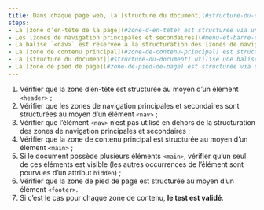 ```yaml
---
title: Dans chaque page web, la [structure du document](#structure-du-document) vérifie-t-elle ces conditions (hors cas particuliers) ?
steps:
- La [zone d’en-tête de la page](#zone-d-en-tete) est structurée via une balise `<header>` ;
- Les [zones de navigation principales et secondaires](#menu-et-barre-de-navigation) sont structurées via une balise `<nav>` ;
- La balise `<nav>` est réservée à la structuration des [zones de navigation principales et secondaires](#menu-et-barre-de-navigation) ;
- La [zone de contenu principal](#zone-de-contenu-principal) est structurée via une balise `<main>` ;
- La [structure du document](#structure-du-document) utilise une balise `<main>` visible unique ;
- La [zone de pied de page](#zone-de-pied-de-page) est structurée via une balise `<footer>`.
---
```


1. Vérifier que la zone d’en-tête est structurée au moyen d’un élément `<header>` ;
2. Vérifier que les zones de navigation principales et secondaires sont structurées au moyen d’un élément `<nav>` ;
3. Vérifier que l’élément `<nav>` n’est pas utilisé en dehors de la structuration des zones de navigation principales et secondaires ;
4. Vérifier que la zone de contenu principal est structurée au moyen d’un élément `<main>` ;
5. Si le document possède plusieurs éléments `<main>`, vérifier qu’un seul de ces éléments est visible (les autres occurrences de l’élément sont pourvues d’un attribut `hidden`) ;
6. Vérifier que la zone de pied de page est structurée au moyen d’un élément `<footer>`.
7. Si c’est le cas pour chaque zone de contenu, **le test est validé**.

